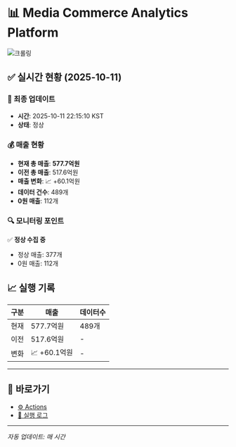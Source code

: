 # 📊 Media Commerce Analytics Platform

![크롤링](https://img.shields.io/badge/크롤링-정상-green)

## ✅ 실시간 현황 (2025-10-11)

### 📍 최종 업데이트
- **시간**: 2025-10-11 22:15:10 KST
- **상태**: 정상

### 💰 매출 현황
- **현재 총 매출**: **577.7억원**
- **이전 총 매출**: 517.6억원
- **매출 변화**: 📈 +60.1억원
- **데이터 건수**: 489개
- **0원 매출**: 112개

### 🔍 모니터링 포인트

✅ **정상 수집 중**
- 정상 매출: 377개
- 0원 매출: 112개


## 📈 실행 기록

| 구분 | 매출 | 데이터수 |
|------|------|----------|
| 현재 | 577.7억원 | 489개 |
| 이전 | 517.6억원 | - |
| 변화 | 📈 +60.1억원 | - |

---

## 🔗 바로가기

- [⚙️ Actions](../../actions)
- [📝 실행 로그](../../actions/workflows/daily_scraping.yml)

---

*자동 업데이트: 매 시간*
